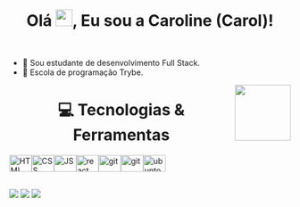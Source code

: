 <h1 align="center">Olá <img src="https://raw.githubusercontent.com/MartinHeinz/MartinHeinz/master/wave.gif" width="30px" height="30px">, Eu sou a Caroline (Carol)!</h1>
<br>


- 🌱 Sou estudante de desenvolvimento Full Stack.
- 🏫️ Escola de programação Trybe.

<div>
<img align="right" src="https://media2.giphy.com/media/hENDkVRxKsctCpuAun/giphy.gif?cid=ecf05e47giyigaf0uff7vaac718h8qajoxhf7zpyrczhnjui&rid=giphy.gif&ct=g" width=100px; display: inline-block;" data-target="animated-image.originalImage">
</div>

<h1 align="center">💻 Tecnologias & Ferramentas</h1>

<img align="center" alt="HTML" height="30" width="40" src="https://cdn-icons-png.flaticon.com/512/5968/5968267.png"><img align="center" alt="CSS" height="30" width="40" src="https://cdn-icons-png.flaticon.com/512/5968/5968242.png"><img align="center" alt="JS" height="30" width="40" src="https://cdn-icons-png.flaticon.com/512/5968/5968292.png"><img align="center" alt="react" height="30" width="40" src="https://cdn-icons-png.flaticon.com/512/1260/1260667.png"><img align="center" alt="git" height="30" width="40" src="https://cdn-icons.flaticon.com/png/512/4926/premium/4926624.png?token=exp=1661136779~hmac=7573572e61be042c9523a86d8a0d0783"><img align="center" alt="git" height="30" width="40" src="https://cdn-icons.flaticon.com/png/512/4926/premium/4926624.png?token=exp=1661136779~hmac=7573572e61be042c9523a86d8a0d0783"><img align="center" alt="ubunto" height="30" width="40" src="https://cdn-icons-png.flaticon.com/512/5969/5969282.png">


<a href="https://www.instagram.com/caarolhn/https://img.shields.io/badge/-Instagram-%23E4405F?style=for-the-badge&logo=instagram&logoColor=white" target="_blank"></a> 	 
<a href = "mailto:nunescaroline905@gmail.com"><img src="https://img.shields.io/badge/-Gmail-%23333?style=for-the-badge&logo=gmail&logoColor=white" target="_blank"></a> 
 <a href="https://www.linkedin.com/in/caroline-nunes-769307240/" target="_blank"><img src="https://img.shields.io/badge/-LinkedIn-%230077B5?style=for-the-badge&logo=linkedin&logoColor=white" target="_blank"></a> 
<a href="https://www.instagram.com/caarolhn/" target="_blank"><img src="https://img.shields.io/badge/-Instagram-%23E4405F?style=for-the-badge&logo=instagram&logoColor=white" target="_blank"></a>




